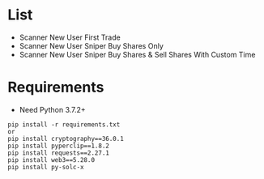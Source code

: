 # List
- Scanner New User First Trade
- Scanner New User Sniper Buy Shares Only
- Scanner New User Sniper Buy Shares & Sell Shares With Custom Time

# Requirements
- Need Python 3.7.2+
```
pip install -r requirements.txt
or
pip install cryptography==36.0.1
pip install pyperclip==1.8.2
pip install requests==2.27.1
pip install web3==5.28.0
pip install py-solc-x
```
